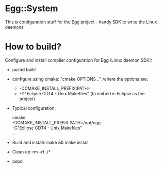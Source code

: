 # Egg::System
This is conifguration stuff for the Egg project - handy SDK to write the Linux daemons

# How to build?

Configure and install compiler configuration for Egg (Linux daemon SDK):

  - pushd build

  - configure using cmake: "cmake OPTIONS ..", where the options are:

    * -DCMAKE_INSTALL_PREFIX:PATH=<phoenix prefix>
    * -G"Eclipse CDT4 - Unix Makefiles" (to embed in Eclipse as the project)

  - Typical configuration:

    cmake \
        -DCMAKE_INSTALL_PREFIX:PATH=/opt/egg  \
        -G"Eclipse CDT4 - Unix Makefiles" \
        ..

  - Build and install: make && make install

  - Clean up: rm -rf ./*

  - popd

